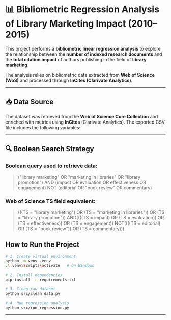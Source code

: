 
# 📊 Bibliometric Regression Analysis of Library Marketing Impact (2010–2015)

This project performs a **bibliometric linear regression analysis** to explore the relationship between the **number of indexed research documents** and the **total citation impact** of authors publishing in the field of **library marketing**.

The analysis relies on bibliometric data extracted from **Web of Science (WoS)** and processed through **InCites (Clarivate Analytics)**.

---

## 📥 Data Source

The dataset was retrieved from the **Web of Science Core Collection** and enriched with metrics using **InCites** (Clarivate Analytics). The exported CSV file includes the following variables:

---

## 🔍 Boolean Search Strategy

### Boolean query used to retrieve data:
 
> ("library marketing" OR "marketing in libraries" OR "library promotion") AND (impact OR evaluation OR   effectiveness OR engagement) NOT (editorial OR "book review" OR commentary)

###  Web of Science TS field equivalent:

> (((TS = "library marketing") OR (TS = "marketing in libraries")) OR (TS = "library promotion")) AND((((TS = impact) OR (TS = evaluation)) OR (TS = effectiveness)) OR (TS = engagement)) NOT((((TS = editorial) OR (TS = "book review")) OR (TS = commentary)))

## How to Run the Project

```bash
# 1. Create virtual environment
python -m venv .venv
.\.venv\Scripts\activate   # On Windows
```

```bash
# 2. Install dependencies
pip install -r requirements.txt
```

```bash
# 3. Clean raw dataset
python src/clean_data.py
```

```bash
# 4. Run regression analysis
python src/run_regression.py
```

---
